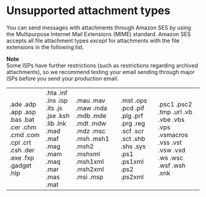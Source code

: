 # Unsupported attachment types<a name="mime-types-appendix"></a>

You can send messages with attachments through Amazon SES by using the Multipurpose Internet Mail Extensions \(MIME\) standard\. Amazon SES accepts all file attachment types *except* for attachments with the file extensions in the following list\.

**Note**  
Some ISPs have further restrictions \(such as restrictions regarding archived attachments\), so we recommend testing your email sending through major ISPs before you send your production email\.


|  |  |  |  |  | 
| --- |--- |--- |--- |--- |
| \.ade \.adp \.app \.asp \.bas \.bat \.cer \.chm \.cmd \.com \.cpl \.crt \.csh \.der \.exe \.fxp \.gadget \.hlp  | \.hta \.inf \.ins \.isp \.its \.js \.jse \.ksh \.lib \.lnk \.mad \.maf \.mag \.mam \.maq \.mar \.mas \.mat  | \.mau \.mav \.maw \.mda \.mdb \.mde \.mdt \.mdw \.mdz \.msc \.msh \.msh1 \.msh2 \.mshxml \.msh1xml \.msh2xml \.msi \.msp  | \.mst \.ops \.pcd \.pif \.plg \.prf \.prg \.reg \.scf \.scr \.sct \.shb \.shs \.sys \.ps1 \.ps1xml \.ps2 \.ps2xml  | \.psc1 \.psc2 \.tmp \.url \.vb \.vbe \.vbs \.vps \.vsmacros \.vss \.vst \.vsw \.vxd \.ws \.wsc \.wsf \.wsh \.xnk  | 

